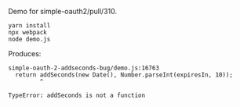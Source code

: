 Demo for simple-oauth2/pull/310.

```
yarn install
npx webpack
node demo.js
```

Produces:

```
simple-oauth-2-addseconds-bug/demo.js:16763
  return addSeconds(new Date(), Number.parseInt(expiresIn, 10));
         ^

TypeError: addSeconds is not a function
```